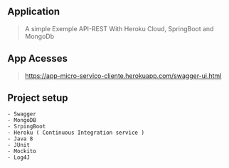 
## Application
> A simple Exemple API-REST With Heroku Cloud, SpringBoot and MongoDb

## App Acesses 
> https://app-micro-servico-cliente.herokuapp.com/swagger-ui.html
 
 
## Project setup 
```
- Swagger
- MongoDB
- SrpingBoot
- Heroku ( Continuous Integration service )
- Java 8
- JUnit
- Mockito
- Log4J
```
